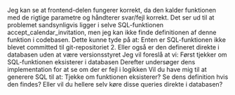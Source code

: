 Jeg kan se at frontend-delen fungerer korrekt, da den kalder funktionen med de rigtige parametre og håndterer svar/fejl korrekt.
Det ser ud til at problemet sandsynligvis ligger i selve SQL-funktionen accept_calendar_invitation, men jeg kan ikke finde definitionen af denne funktion i codebasen. Dette kunne tyde på at:
Enten er SQL-funktionen ikke blevet committed til git-repositoriet
2. Eller også er den defineret direkte i databasen uden at være versionsstyret
Jeg vil foreslå at vi:
Først tjekker om SQL-funktionen eksisterer i databasen
Derefter undersøger dens implementation for at se om der er fejl i logikken
Vil du have mig til at generere SQL til at:
Tjekke om funktionen eksisterer?
Se dens definition hvis den findes?
Eller vil du hellere selv køre disse queries direkte i databasen?